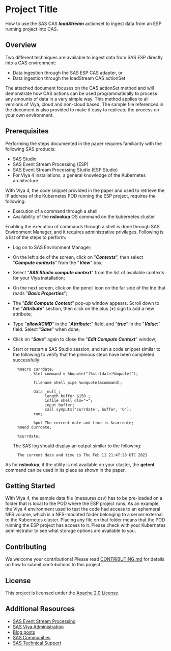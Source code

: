 # Project Title

How to use the SAS CAS _**loadStream**_ actionset to ingest data from an ESP running project into CAS.

## Overview

Two different techniques are available to ingest data from SAS ESP directly into a CAS environment:

- Data ingestion through the SAS ESP CAS adapter, or
- Data ingestion through the loadStream CAS actionSet

The attached document focuses on the CAS actionSet method and will demonstrate how CAS actions can be used programmatically to process any amounts of data in a very simple way.  This method applies to all versions of Viya, cloud and non-cloud based. The sample file referenced in the document is also provided to make it easy to replicate the process on your own environment.

## Prerequisites

Performing the steps documented in the paper requires familiarity with the following SAS products:

- SAS Studio
- SAS Event Stream Processing (ESP)
- SAS Event Stream Processing Studio (ESP Studio)
- For Viya 4 installations, a general knowledge of the Kubernetes architecture

With Viya 4, the code snippet provided in the paper and used to retrieve the IP address of the Kubernetes POD running the ESP project, requires the following:

- Execution of a command through a shell
- Availability of the **nslookup** OS command on the kubernetes cluster

Enabling the execution of commands through a shell is done through SAS Environment Manager, and it requires administrative privileges. Following is a list of the steps to perform:

- Log on to SAS Environment Manager;
- On the left side of the screen, click on "_**Contexts**_", then select "_**Compute contexts**_" from the "_**View**_" box;
- Select "_**SAS Studio compute context**_" from the list of available contexts for your Viya installation; 
- On the next screen, click on the pencil icon on the far side of the lne that reads "_**Basic Properties**_";
- The "_**Edit Compute Context**_" pop-up window appears. Scroll down to the "_**Attribute**_" section, then click on the plus (_**+**_) sign to add a new attribute;
- Type "_**allowXCMD**_" in the "_**Attribute:**_" field, and "_**true**_" in the "_**Value:**_" field. Select "_**Save**_" when done;
- Click on "_**Save**_" again to close the "_**Edit Compute Context**_" window;
- Start or restart a SAS Studio session, and run a code snippet similar to the following to verify that the previous steps have been completed successfully:

        %macro currdate;
               %let command = %bquote(")%str(date)%bquote(");

               filename shell pipe %unquote(&command);

               data _null_;
                    length buffer $150.;
                    infile shell dlm="¬";
                    input buffer;
                    call symputx('currdate', buffer, 'G'); 
               run;

               %put The current date and time is &currdate;
        %mend currdate;

        %currdate;

    The SAS log should display an output similar to the following:

        The current date and time is Thu Feb 11 21:47:28 UTC 2021

As for **nslookup**, if the utility is not available on your cluster, the **getent** command can be used in its place as shown in the paper.  

## Getting Started

With Viya 4, the sample data file (measures.csv) has to be pre-loaded on a folder that is local to the POD where the ESP project runs. As an example, the Viya 4 environment used to test the code had access to an ephemeral NFS volume, which is a NFS-mounted folder belonging to a server external to the Kubernetes cluster. Placing any file on that folder means that the POD running the ESP project has access to it. Please check with your Kubernetes administrator to see what storage options are available to you.  

## Contributing

 We welcome your contributions! Please read [CONTRIBUTING.md](CONTRIBUTING.md) for details on how to submit contributions to this project. 

## License

 This project is licensed under the [Apache 2.0 License](LICENSE).

## Additional Resources

- [SAS Event Stream Processing](https://go.documentation.sas.com/?cdcId=espcdc&cdcVersion=v_004&docsetId=espwlcm&docsetTarget=home.htm&locale=en)
- [SAS Viya Administration](https://go.documentation.sas.com/?cdcId=sasadmincdc&cdcVersion=v_009&docsetId=sasadminwlcm&docsetTarget=home.htm&locale=en)
- [Blog posts](https://blogs.sas.com/)
- [SAS Communities](https://communities.sas.com/)
- [SAS Technical Support](https://support.sas.com)
